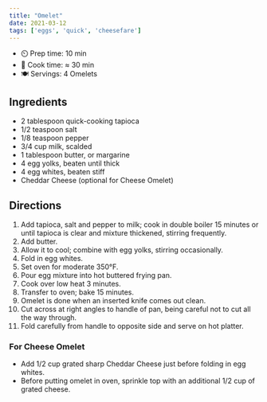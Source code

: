 ```yaml
---
title: "Omelet"
date: 2021-03-12
tags: ['eggs', 'quick', 'cheesefare']
---
```


- ⏲️ Prep time: 10 min
- 🍳 Cook time: ≈ 30 min
- 🍽️ Servings: 4 Omelets

## Ingredients

* 2 tablespoon quick-cooking tapioca
* 1/2 teaspoon salt
* 1/8 teaspoon pepper
* 3/4 cup milk, scalded
* 1 tablespoon butter, or margarine
* 4 egg yolks, beaten until thick
* 4 egg whites, beaten stiff
* Cheddar Cheese (optional for Cheese Omelet)

## Directions

1. Add tapioca, salt and pepper to milk; cook in double boiler 15 minutes or until tapioca is clear and mixture
   thickened, stirring frequently.
2. Add butter.
3. Allow it to cool; combine with egg yolks, stirring occasionally.
4. Fold in egg whites.
5. Set oven for moderate 350°F.
6. Pour egg mixture into hot buttered frying pan.
7. Cook over low heat 3 minutes.
8. Transfer to oven; bake 15 minutes.
9. Omelet is done when an inserted knife comes out clean.
10. Cut across at right angles to handle of pan, being careful not to cut all the way through.
11. Fold carefully from handle to opposite side and serve on hot platter.

### For Cheese Omelet

* Add 1/2 cup grated sharp Cheddar Cheese just before folding in egg whites.
* Before putting omelet in oven, sprinkle top with an additional 1/2 cup of grated cheese.
